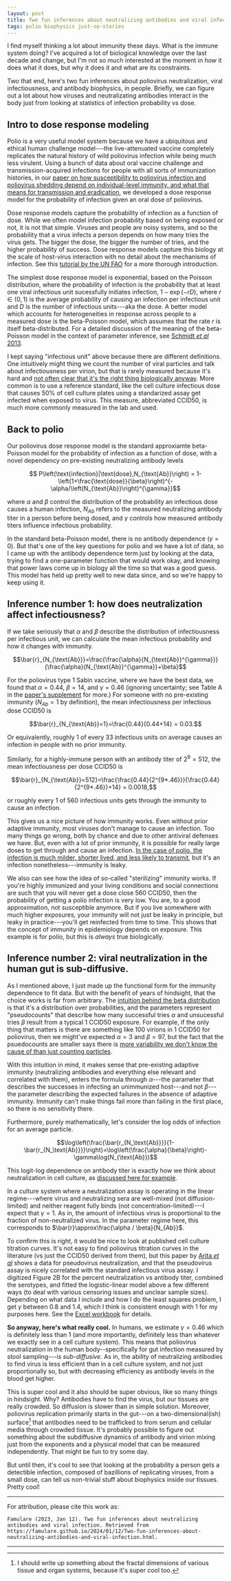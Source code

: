 ```yaml
---
layout: post
title: Two fun inferences about neutralizing antibodies and viral infection
tags: polio biophysics just-so-stories
---
```


I find myself thinking a lot about immunity these days. What is the immune system doing? I've acquired a lot of biological knowledge over the last decade and change, but I'm not so much interested at the moment in *how* it does what it does, but why it does it and what are its constraints. 

Two that end, here's two fun inferences about poliovirus neutralization, viral infectiousness, and antibody biophysics, in people. Briefly, we can figure out a lot about how viruses and neutralizating antibodies interact in the body just from looking at statistics of infection probability vs dose.

## Intro to dose response modeling

Polio is a very useful model system because we have a ubiquitous and ethical human challenge model---the live-attenuated vaccine completely replicates the natural history of wild poliovirus infection while being much less virulent. Using a bunch of data about oral vaccine challenge and transmission-acquired infections for people with all sorts of immunization histories, in our [paper on how susceptibility to poliovirus infection and poliovirus shedding depend on individual-level immunity, and what that means for transmission and eradication](https://journals.plos.org/plosbiology/article?id=10.1371/journal.pbio.2002468), we developed a dose response model for the probability of infection given an oral dose of poliovirus.

Dose response models capture the probability of infection as a function of dose. While we often model infection probability based on being exposed or not, it is not that simple. Viruses and people are noisy systems, and so the probability that a virus infects a person depends on how many tries the virus gets. The bigger the dose, the bigger the number of tries, and the higher probability of success. Dose response models capture this biology at the scale of host-virus interaction with no detail about the mechanisms of infection. See this [tutorial by the UN FAO](https://www.fao.org/3/y4666e/y4666e0b.htm) for a more thorough introduction. 

The simplest dose response model is exponential, based on the Poisson distribution, where the probability of infection is the probability that at least one viral infectious unit sucessfully initiates infection, $1-\exp(-rD)$, where $r\in(0,1)$ is the average probability of causing an infection per infectious unit and $D$ is the number of infectious units---aka the dose. A better model which accounts for heterogeneities in response across people to a measured dose is the beta-Poisson model, which assumes that the rate $r$ is itself beta-distributed. For a detailed discussion of the meaning of the beta-Poisson model in the context of parameter inference, see [Schmidt *et al* 2013](https://pubmed.ncbi.nlm.nih.gov/23311599/).

I kept saying "infectious unit" above because there are different definitions. One intuitively might thing we count the number of viral particles and talk about infectiousness per virion, but that is rarely measured because it's hard and [not often clear that it's the right thing biologically anyway](https://www.nature.com/articles/d41586-019-01880-6). More common is to use a reference standard, like the cell culture infectious dose that causes $50\%$ of cell culture plates using a standarized assay get infected when exposed to virus. This measure, abbreviated CCID50, is much more commonly measured in the lab and used. 

## Back to polio

Our poliovirus dose response model is the standard approxiamte beta-Poisson model for the probability of infection as a function of dose, with a novel dependency on pre-existing neutralizing antibody levels

$$ P\left(\text{infection}|\text{dose},N_{\text{Ab}}\right) = 1-\left(1+\frac{\text{dose}}{\beta}\right)^{-\alpha/\left(N_{\text{Ab}}\right)^{\gamma}}$$

where $\alpha$ and $\beta$ control the distribution of the probability an infectious dose causes a human infection, $N_{Ab}$ refers to the measured neutralizing antibody titer in a person before being dosed, and $\gamma$ controls how measured antibody titers influence infectious probability.

In the standard beta-Poisson model, there is no antibody dependence ($\gamma=0$). But that's one of the key questions for polio and we have a lot of data, so I came up with the antibody dependence term just by looking at the data, trying to find a one-parameter function that would work okay, and knowing that power laws come up in biology all the time so that was a good guess. This model has held up pretty well to new data since, and so we're happy to keep using it.

## Inference number 1: how does neutralization affect infectiousness?

If we take seriously that $\alpha$ and $\beta$ describe the distribution of infectiousness per infectious unit, we can calculate the mean infectious probability and how it changes with immunity. 

$$\bar{r}_{N_{\text{Ab}}}=\frac{\frac{\alpha}{N_{\text{Ab}}^{\gamma}}}{\frac{\alpha}{N_{\text{Ab}}^{\gamma}}+\beta}$$

For the poliovirus type 1 Sabin vaccine, where we have the best data, we found that $\alpha=0.44$, $\beta=14$, and $\gamma=0.46$ (ignoring uncertainty; see Table A in the [paper's supplement](https://journals.plos.org/plosbiology/article?id=10.1371/journal.pbio.2002468#sec016) for more.)  For someone with no pre-existing immunity ($N_{Ab}=1$ by definition), the mean infectiousness per infectious dose CCID50 is 

$$\bar{r}_{N_{\text{Ab}}=1}=\frac{0.44}{0.44+14} = 0.03.$$

Or equivalently, roughly 1 of every 33 infectious units on average causes an infection in people with no prior immunity.

Similarly, for a highly-immune person with an antibody titer of $2^9=512$, the mean infectiousness per dose CCID50 is 

$$\bar{r}_{N_{\text{Ab}}=512}=\frac{\frac{0.44}{2^{9*.46}}}{\frac{0.44}{2^{9*.46}}+14} = 0.0018,$$ 

or roughly every 1 of 560 infectious units gets through the immunity to cause an infection.

This gives us a nice picture of how immunity works. Even without prior adaptive immunity, most viruses don't manage to cause an infection. Too many things go wrong, both by chance and due to other antiviral defenses we have. But, even with a lot of prior immunity, it is possible for really large doses to get through and cause an infection. [In the case of polio, the infection is much milder, shorter lived, and less likely to transmit](https://journals.plos.org/plosbiology/article?id=10.1371/journal.pbio.2002468), but it's an infection nonetheless---immunity is leaky.  

We also can see how the idea of so-called "sterilizing" immunity works. If you're highly immunized and your living conditions and social connections are such that you will never get a dose close 560 CCID50, then the probability of getting a polio infection is very low. You are, to a good approximation, not susceptible anymore.  But if you live somewhere with much higher exposures, your immunity will not just be leaky in principle, but leaky in practice---you'll get reinfected from time to time. This shows that the concept of immunity in epidemiology depends on exposure. This example is for polio, but this is *always* true biologically.

## Inference number 2: viral neutralization in the human gut is sub-diffusive.

As I mentioned above, I just made up the functional form for the immunity dependence to fit data. But with the benefit of years of hindsight, that the choice works is far from arbitrary. The [intuition behind the beta distribution](https://stats.stackexchange.com/questions/47771/what-is-the-intuition-behind-beta-distribution) is that it's a distribution over probabilities, and the parameters represent "pseudocounts" that describe how many successful tries $\alpha$ and unsucessful tries $\beta$ result from a typical 1 CCID50 exposure. For example, if the only thing that matters is there are something like 100 virions in 1 CCID50 for poliovirus, then we might've expected $\alpha=3$ and $\beta = 97$, but the fact that the psuedocounts are smaller says there is [more variability we don't know the cause of than just counting particles](https://www.nature.com/articles/s41579-020-00449-9).  

With this intuition in mind, it makes sense that pre-existing adaptive immunity (neutralizing antibodies and everything else relevant and correlated with them), enters the formula through $\alpha$---the parameter that describes the successes in infecting an unimmunized host---and not $\beta$---the parameter describing the expected failures in the absence of adaptive immunity. Immunity can't make things fail more than failing in the first place, so there is no sensitivity there. 

Furthermore, purely mathematically, let's consider the log odds of infection for an average particle.

$$\log\left(\frac{\bar{r_{N_\text{Ab}}}}{1-\bar{r_{N_\text{Ab}}}}\right)=\log\left(\frac{\alpha}{\beta}\right)-\gamma\log(N_{\text{Ab}})$$

This logit-log dependence on antibody titer is exactly how we think about neutralization in cell culture, as [discussed here for example](https://www.ncbi.nlm.nih.gov/pmc/articles/PMC7973348/). 

In a culture system where a neutralization assay is operating in the linear regime---where virus and neutralizing sera are well-mixed (not diffusion-limited) and neither reagent fully binds (not concentration-limited)---I expect that $\gamma=1$. As in, the amount of infectious virus is proportional to the fraction of non-neutralized virus. In the parameter regime here, this corresponds to $\bar{r}\approx\frac{\alpha / \beta}{N_{Ab}}$.  

To confirm this is right, it would be nice to look at published cell culture titration curves. It's not easy to find poliovirus titration curves in the literature (vs just the CCID50 derived from them), but this paper by [Arita *et al*](https://www.ncbi.nlm.nih.gov/pmc/articles/PMC3209023/) shows a data for pseudovirus neutralization, and that the pseudovirus assay is nicely correlated with the standard infectious virus assay. I digitized Figure 2B for the percent neutralization vs antibody titer, combined the serotypes, and fitted the logistic-linear model above a few different ways (to deal with various censoring issues and unclear sample sizes). Depending on what data I include and how I do the least squares problem, I get $\gamma$ between 0.8 and 1.4, which I think is consistent enough with 1 for my purposes here. See the [Excel workbook](/assets/2024-01-12-Two-fun-inferences-about-neutralizing-antibodies-and-viral-infection/Arita2011_Fig2_dilution_traces.xlsx) for details. 

**So anyway, here's what really cool.**  In humans, we estimate $\gamma=0.46$ which is definitely less than 1 (and more importantly, definitely less than whatever we exactly see in a cell culture system).  This means that poliovirus neutralization in the human body--specifically for gut infection measured by stool sampling---is *sub-diffusive*. As in, the ability of neutralizing antibodies to find virus is less efficient than in a cell culture system, and not just proportionally so, but with decreasing efficiency as antibody levels in the blood get higher. 

This is super cool and it also should be super obvious, like so many things in hindsight. Why? Antibodies have to find the virus, but our tissues are really crowded. So diffusion is slower than in simple solution. Moreover, poliovirus replication primarily starts in the gut---on a two-dimensional(ish) surface[^1] that antibodies need to be trafficked to from serum and cellular media through crowded tissue. It's probably possible to figure out something about the subdiffusive dynamics of antibody and virion mixing just from the exponents and a physical model that can be measured independently. That might be fun to try some day. 

But until then, it's cool to see that looking at the probability a person gets a detectible infection, composed of bazillions of replicating viruses, from a small dose, can tell us non-trivial stuff about biophysics inside our tissues. Pretty cool!


____

For attribution, please cite this work as:

`Famulare (2023, Jan 12). Two fun inferences about neutralizing antibodies and viral infection. Retrieved from https://famulare.github.io/2024/01/12/Two-fun-inferences-about-neutralizing-antibodies-and-viral-infection.html.`

____

[^1]: I should write up something about the fractal dimensions of various tissue and organ systems, because it's super cool too. 
